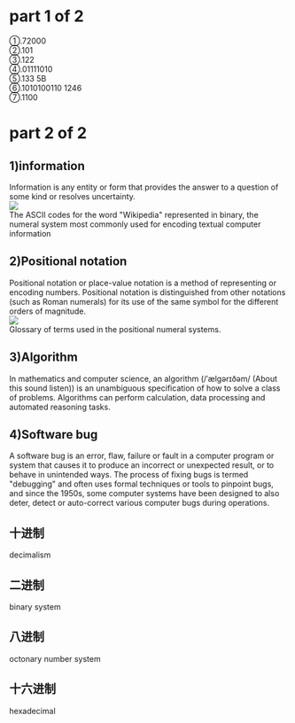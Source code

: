 # part 1 of 2
①.72000  
②.101  
③.122  
④.01111010  
⑤.133  5B  
⑥.1010100110   1246  
⑦.1100


# part 2 of 2
## 1)information
Information is any entity or form that provides the answer to a question of some kind or resolves uncertainty.  
![](https://upload.wikimedia.org/wikipedia/commons/thumb/b/bb/WikipediaBinary.svg/330px-WikipediaBinary.svg.png)  
The ASCII codes for the word "Wikipedia" represented in binary, the numeral system most commonly used for encoding textual computer information
## 2)Positional notation
 Positional notation or place-value notation is a method of representing or encoding numbers. Positional notation is distinguished from other notations (such as Roman numerals) for its use of the same symbol for the different orders of magnitude.  
 ![](https://upload.wikimedia.org/wikipedia/commons/thumb/7/78/Positional_notation_glossary-en.svg/768px-Positional_notation_glossary-en.svg.png)  
 Glossary of terms used in the positional numeral systems.  
 ## 3)Algorithm  
 In mathematics and computer science, an algorithm (/ˈælɡərɪðəm/ (About this sound listen)) is an unambiguous specification of how to solve a class of problems. Algorithms can perform calculation, data processing and automated reasoning tasks.  
 ## 4)Software bug 
A software bug is an error, flaw, failure or fault in a computer program or system that causes it to produce an incorrect or unexpected result, or to behave in unintended ways. The process of fixing bugs is termed "debugging" and often uses formal techniques or tools to pinpoint bugs, and since the 1950s, some computer systems have been designed to also deter, detect or auto-correct various computer bugs during operations.
  
## 十进制
decimalism
## 二进制
binary system
## 八进制
octonary number system
## 十六进制
hexadecimal
